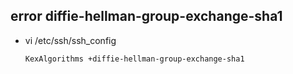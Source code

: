 ## error diffie-hellman-group-exchange-sha1
- vi /etc/ssh/ssh_config
  ```
  KexAlgorithms +diffie-hellman-group-exchange-sha1
  ```
